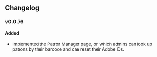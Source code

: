 ## Changelog

### v0.0.76
#### Added
- Implemented the Patron Manager page, on which admins can look up patrons by their barcode and can reset their Adobe IDs.
